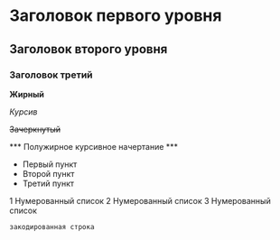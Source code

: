 # Заголовок первого уровня
## Заголовок второго уровня
### Заголовок третий

**Жирный**

*Курсив*

~~Зачеркнутый~~

*** Полужирное курсивное начертание ***

* Первый пункт
* Второй пункт
* Третий пункт

1 Нумерованный список 
2 Нумерованный список 
3 Нумерованный список 

```закодированная строка```
